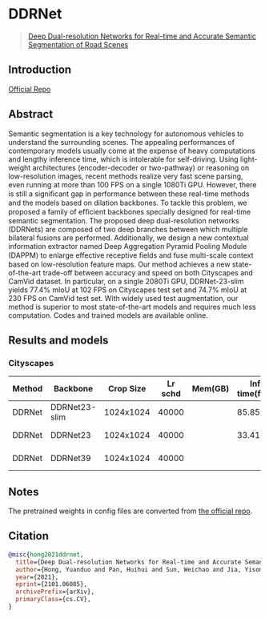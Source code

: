 # DDRNet

> [Deep Dual-resolution Networks for Real-time and Accurate Semantic Segmentation of Road Scenes](http://arxiv.org/abs/2101.06085)

## Introduction

<!-- [ALGORITHM] -->

<a href="https://github.com/ydhongHIT/DDRNet">Official Repo</a>

## Abstract

<!-- [ABSTRACT] -->

Semantic segmentation is a key technology for autonomous vehicles to understand the surrounding scenes. The appealing performances of contemporary models usually come at the expense of heavy computations and lengthy inference time, which is intolerable for self-driving. Using light-weight architectures (encoder-decoder or two-pathway) or reasoning on low-resolution images, recent methods realize very fast scene parsing, even running at more than 100 FPS on a single 1080Ti GPU. However, there is still a signiﬁcant gap in performance between these real-time methods and the models based on dilation backbones. To tackle this problem, we proposed a family of efﬁcient backbones specially designed for real-time semantic segmentation. The proposed deep dual-resolution networks (DDRNets) are composed of two deep branches between which multiple bilateral fusions are performed. Additionally, we design a new contextual information extractor named Deep Aggregation Pyramid Pooling Module (DAPPM) to enlarge effective receptive ﬁelds and fuse multi-scale context based on low-resolution feature maps. Our method achieves a new state-of-the-art trade-off between accuracy and speed on both Cityscapes and CamVid dataset. In particular, on a single 2080Ti GPU, DDRNet-23-slim yields 77.4% mIoU at 102 FPS on Cityscapes test set and 74.7% mIoU at 230 FPS on CamVid test set. With widely used test augmentation, our method is superior to most state-of-the-art models and requires much less computation. Codes and trained models are available online.

<!-- [IMAGE] -->

<!-- <div align=center>
<img src="https://raw.githubusercontent.com/ydhongHIT/DDRNet/main/figs/DDRNet_seg.png" width="60%"/>
</div> -->

## Results and models

### Cityscapes

| Method | Backbone      | Crop Size | Lr schd | Mem(GB) | Inf time(fps) | Device   | mIoU  | mIoU(ms+flip) | config | download     |
| ------ | ------------- | --------- | ------- | ------- | ------------- | -------- | ----- | ------------- | ------ | ------------ |
| DDRNet | DDRNet23-slim | 1024x1024 | 40000   |         | 85.85         | RTX 8000 | 77.84 |               |        | model \| log |
| DDRNet | DDRNet23      | 1024x1024 | 40000   |         | 33.41         | RTX 8000 | 79.53 |               |        | model \| log |
| DDRNet | DDRNet39      | 1024x1024 | 40000   |         |               | RTX 8000 |       |               |        | model \| log |

## Notes

The pretrained weights in config files are converted from [the official repo](https://github.com/ydhongHIT/DDRNet#pretrained-models).

## Citation

```bibtex
@misc{hong2021ddrnet,
  title={Deep Dual-resolution Networks for Real-time and Accurate Semantic Segmentation of Road Scenes},
  author={Hong, Yuanduo and Pan, Huihui and Sun, Weichao and Jia, Yisong},
  year={2021},
  eprint={2101.06085},
  archivePrefix={arXiv},
  primaryClass={cs.CV},
}
```
